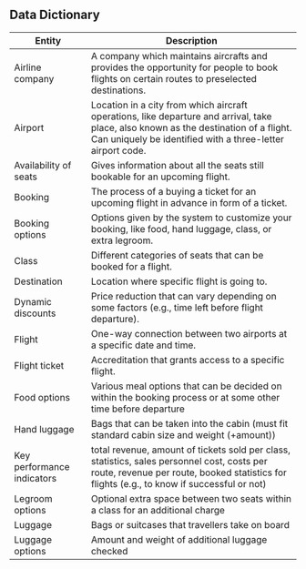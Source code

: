 ## Data Dictionary

|Entity|Description|
|---|---|
|Airline company|A company which maintains aircrafts and provides the opportunity for people to book flights on certain routes to preselected destinations.|
|Airport |Location in a city from which aircraft operations, like departure and arrival, take place, also known as the destination of a flight. Can uniquely be identified with a three-letter airport code.|
|Availability of seats|	Gives information about all the seats still bookable for an upcoming flight.|
|Booking|	The process of a buying a ticket for an upcoming flight in advance in form of a ticket.|
|Booking options|	Options given by the system to customize your booking, like food, hand luggage, class, or extra legroom.|
|Class| Different categories of seats that can be booked for a flight.|
|Destination| Location where specific flight is going to.|
|Dynamic discounts| Price reduction that can vary depending on some factors (e.g., time left before flight departure).|
|Flight| One-way connection between two airports at a specific date and time.|
|Flight ticket| Accreditation that grants access to a specific flight.|
|Food options| Various meal options that can be decided on within the booking process or at some other time before departure|
|Hand luggage|Bags that can be taken into the cabin (must fit standard cabin size and weight (+amount)) |
|Key performance indicators|total revenue, amount of tickets sold per class, statistics, sales personnel cost, costs per route, revenue per route, booked statistics for flights (e.g., to know if successful or not) |
|Legroom options| Optional extra space between two seats within a class for an additional charge |
|Luggage |Bags or suitcases that travellers take on board |
|Luggage options |Amount and weight of additional luggage checked |
